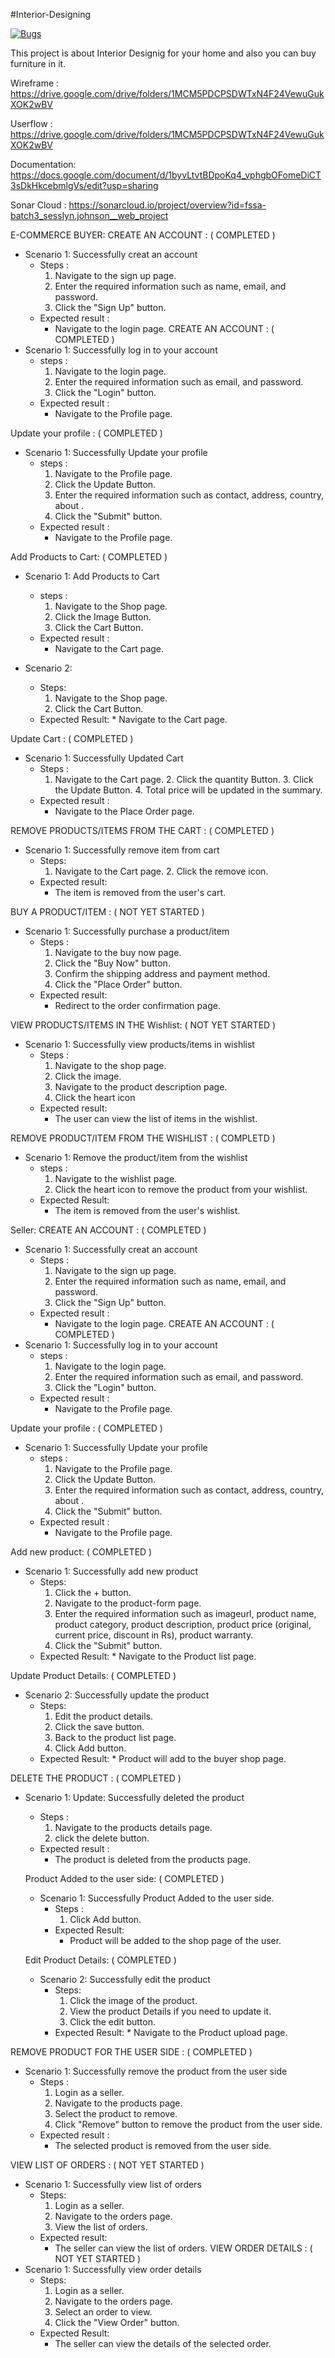 #Interior-Designing

[![Bugs](https://sonarcloud.io/api/project_badges/measure?project=fssa-batch3_sesslyn.johnson__web_project&metric=bugs)](https://sonarcloud.io/summary/new_code?id=fssa-batch3_sesslyn.johnson__web_project)


This project is about Interior Designig for your home and also you can buy furniture in it.

Wireframe : https://drive.google.com/drive/folders/1MCM5PDCPSDWTxN4F24VewuGukXOK2wBV

Userflow : https://drive.google.com/drive/folders/1MCM5PDCPSDWTxN4F24VewuGukXOK2wBV

Documentation: https://docs.google.com/document/d/1byvLtvtBDpoKq4_vphgbOFomeDiCT3sDkHkcebmlgVs/edit?usp=sharing

Sonar Cloud : https://sonarcloud.io/project/overview?id=fssa-batch3_sesslyn.johnson__web_project

E-COMMERCE
BUYER:
CREATE AN ACCOUNT :  ( COMPLETED )
* Scenario 1: Successfully creat an account
    * Steps :
        1. Navigate to the sign up page.
        2. Enter the required information such as name, email, and password.
        3. Click the "Sign Up" button.
    * Expected result :
        * Navigate to the login page.
CREATE AN ACCOUNT :  ( COMPLETED )
* Scenario 1: Successfully log in to your account
    * steps :
        1. Navigate to the login page.
        2. Enter the required information such as email, and password.
        3. Click the "Login" button.
    * Expected result :
        * Navigate to the Profile page.


Update your profile :  ( COMPLETED )
* Scenario 1: Successfully Update your profile 
    * steps :
        1. Navigate to the Profile page.
        2. Click the Update Button.
        3. Enter the required information such as contact, address, country, about .
        4. Click the "Submit" button.
    * Expected result :
        * Navigate to the Profile page.
          
Add Products to Cart:  ( COMPLETED )
* Scenario 1: Add Products to Cart
    * steps :
        1. Navigate to the Shop page.
        2. Click the Image Button.
        3. Click the Cart Button.
    * Expected result :
        * Navigate to the Cart page.

 * Scenario 2: 
     * Steps:
          1. Navigate to the Shop page.
          2. Click the Cart Button.
    * Expected Result:
          *  Navigate to the Cart page.
 

Update Cart :  ( COMPLETED )
* Scenario 1: Successfully Updated Cart
    * Steps :
         1.  Navigate to the Cart page.
          2. Click the quantity Button.
          3. Click the Update Button.
          4. Total price will be updated in the summary.
    * Expected result :
        * Navigate to the Place Order page.


REMOVE PRODUCTS/ITEMS FROM THE CART :  ( COMPLETED )
* Scenario 1: Successfully remove item from cart
    * Steps:
         1.  Navigate to the Cart page.
          2. Click the remove icon. 
    * Expected result:
        * The item is removed from the user's cart.

BUY A PRODUCT/ITEM :  ( NOT YET STARTED )
* Scenario 1: Successfully purchase a product/item
    * Steps :
        1. Navigate to the buy now page.
        2. Click the "Buy Now" button.
        3. Confirm the shipping address and payment method.
        4. Click the "Place Order" button.
    * Expected result:
        * Redirect to the order confirmation page.
      

VIEW PRODUCTS/ITEMS IN THE Wishlist:  ( NOT YET STARTED )
* Scenario 1: Successfully view products/items in wishlist
    * Steps :
        1. Navigate to the shop page.
        2. Click the image.
        3. Navigate to the product description page.
        4. Click the heart icon
    * Expected result:
        * The user can view the list of items in the wishlist.
         

REMOVE PRODUCT/ITEM FROM THE WISHLIST :  ( COMPLETD )
* Scenario 1: Remove the product/item from the wishlist
    * steps :
      1. Navigate to the wishlist page.
        2. Click the heart icon to remove the product from your wishlist.
    * Expected Result:
        * The item is removed from the user's wishlist.




 Seller:
 CREATE AN ACCOUNT :  ( COMPLETED )
* Scenario 1: Successfully creat an account
    * Steps :
        1. Navigate to the sign up page.
        2. Enter the required information such as name, email, and password.
        3. Click the "Sign Up" button.
    * Expected result :
        * Navigate to the login page.
CREATE AN ACCOUNT :  ( COMPLETED )
* Scenario 1: Successfully log in to your account
    * steps :
        1. Navigate to the login page.
        2. Enter the required information such as email, and password.
        3. Click the "Login" button.
    * Expected result :
        * Navigate to the Profile page.


Update your profile :  ( COMPLETED )
* Scenario 1: Successfully Update your profile 
    * steps :
        1. Navigate to the Profile page.
        2. Click the Update Button.
        3. Enter the required information such as contact, address, country, about .
        4. Click the "Submit" button.
    * Expected result :
        * Navigate to the Profile page.
          

 Add new product: ( COMPLETED )
 * Scenario 1: Successfully add new product
     * Steps:
          1. Click the + button.
          2. Navigate to the product-form page.
          3. Enter the required information such as imageurl, product name, product category, product description, product price (original, current price, discount in Rs), product warranty.
          4. Click the "Submit" button.
    * Expected Result:
          *  Navigate to the Product list page.
  
  Update Product Details: ( COMPLETED )
  * Scenario 2: Successfully update the product
     * Steps:
          1. Edit the product details.
          2. Click the save button. 
          3. Back to the product list page.
          4. Click Add button.
    * Expected Result:
          * Product will add to the buyer shop page.

DELETE THE PRODUCT :  ( COMPLETED )
* Scenario 1: Update: Successfully deleted the product
    * Steps :
        1. Navigate to the products details page.
        2. click the delete button.
    * Expected result :
        * The product is deleted from the products page.
  
  Product Added to the user side: ( COMPLETED )
  * Scenario 1: Successfully Product Added to the user side.
     * Steps :
          1. Click Add button.
     * Expected Result:
          * Product will be added to the shop page of the user.

  Edit Product Details: ( COMPLETED )
  * Scenario 2: Successfully edit the product
     * Steps:
          1. Click the image of the product.
          2. View the product Details if you need to update it. 
          3. Click the edit button.
    * Expected Result:
          *  Navigate to the Product upload page.
          

REMOVE PRODUCT FOR THE USER SIDE :  ( COMPLETED )
* Scenario 1: Successfully remove the product from the user side
    * Steps :
        1. Login as a seller.
        2. Navigate to the products page.
        3. Select the product to remove.
        4. Click "Remove" button to remove the product from the user side.
    * Expected result :
        * The selected product is removed from the user side.

VIEW LIST OF ORDERS :  ( NOT YET STARTED )
* Scenario 1: Successfully view list of orders
    * Steps:
        1. Login as a seller.
        2. Navigate to the orders page.
        3. View the list of orders.
    * Expected result:
        * The seller can view the list of orders.
VIEW ORDER DETAILS :  ( NOT YET STARTED )
* Scenario 1: Successfully view order details
    * Steps:
        1. Login as a seller.
        2. Navigate to the orders page.
        3. Select an order to view.
        4. Click the "View Order" button.
    * Expected Result:
        * The seller can view the details of the selected order.



















































          

   
